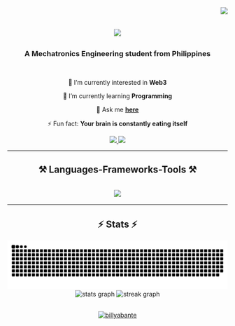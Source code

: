 <img align="right" src="https://visitor-badge.laobi.icu/badge?page_id=billyabante.billyabante" />

<h1 align="center">
    <img src="https://readme-typing-svg.herokuapp.com/?font=Righteous&size=35&center=true&vCenter=true&width=500&height=70&duration=4000&lines=Hello+World!+👋;+I'm+Billy+Abante!;" />
</h1>

<h3 align="center">A Mechatronics Engineering student from Philippines</h3>

<br/>

<div align="center">
 
 🔭 I’m currently interested in **Web3**
 
 🌱 I’m currently learning **Programming**

💬 Ask me **[here](https://github.com/billyabante/billyabante/issues)**

⚡ Fun fact: **Your brain is constantly eating itself**

 </div>
 
<div align="center"> 
  <a href="mailto:billyabante@gmail.com">
    <img src="https://img.shields.io/badge/Gmail-333333?style=for-the-badge&logo=gmail&logoColor=red" />
  </a>
  <a href="https://linkedin.com/" target="_blank">
    <img src="https://img.shields.io/badge/LinkedIn-0077B5?style=for-the-badge&logo=linkedin&logoColor=white" target="_blank" />
  </a>
</div>

 <hr/>
 
<h2 align="center">⚒️ Languages-Frameworks-Tools ⚒️</h2>
<br/>
<div align="center">
    <img src="https://skillicons.dev/icons?i=python,vscode,github" />
   </div>
   
<hr/>

<h2 align="center">⚡ Stats ⚡</h2>

<div align="center">      
<picture>
  <source
    media="(prefers-color-scheme: dark)"
    srcset="[https://raw.githubusercontent.com/platane/snk/output/github-contribution-grid-snake-dark.svg]"
  />
  <img
    alt="github contribution grid snake animation"
    src="https://raw.githubusercontent.com/platane/snk/output/github-contribution-grid-snake.svg"
  />
 <br>
</picture>

  <img src="https://github-readme-stats.vercel.app/api?username=billyabante&hide_title=false&hide_rank=false&show_icons=true&include_all_commits=true&count_private=true&disable_animations=false&theme=dracula&locale=en&hide_border=false" height="165" alt="stats graph"  />
  <img src="https://streak-stats.demolab.com?user=billyabante&locale=en&mode=daily&theme=dracula&hide_border=false&border_radius=5&order=3" height="165" alt="streak graph"  />
</div>
  <br>
<p align="center"> <a href="https://github.com/ryo-ma/github-profile-trophy"><img src="https://github-profile-trophy.vercel.app/?username=billyabante" alt="billyabante" /></a> </p>

</div>

